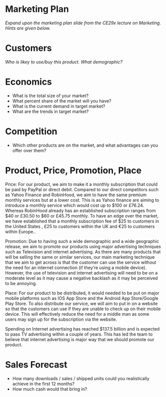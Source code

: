 # Marketing Plan

*Expand upon the marketing plan slide from the CE29x lecture on Marketing.  Hints are given below.*


# Customers

*Who is likey to use/buy this product.  What demographic?*

# Economics
* What is the total size of your market?
* What percent share of the market will you have?
* What is the current demand in target market?
* What are the trends in target market?

# Competition
* Which other products are on the market, and what advantages can you offer over them?


# Product, Price, Promotion, Place
Price: For our product, we aim to make it a monthly subscription that could be paid by PayPal or direct debit. Compared to our direct competitors such as Yahoo Finance and RobinHood, we aim to have the same premium monthly services but at a lower cost. This is as Yahoo finance are aiming to introduce a monthly service which would cost up to $100 or £76.24. Whereas RobinHood already has an established subscription ranges from $40 or £30.50 to $60 or £45.75 monthly. To have an edge over the market, we have established that a monthly subscription fee of $25 to customers in the United States , £25 to customers within the UK and €25 to customers within Europe.. 

Promotion: Due to having such a wide demographic and a wide geographic release, we aim to promote our products using major advertising techniques such as Television and internet advertising. As there are many products that will be selling the same or similar services, our main marketing technique that we aim to get across is that the customer can use the service without the need for an internet connection (if they’re using a mobile device). However, the use of television and internet advertising will need to be on a moderate level as it may cause a negative backlash as it may be perceived to be annoying. 

Place: For our product to be distributed, it would needed to be put on major mobile platforms such as IOS App Store and the Android App Store/Google Play Store. To also distribute our service, we will aim to put in on a website so that the customers can use if they are unable to check up on their mobile device. This will effectively reduce the need for a middle man as some users may sign up for the subscription via the website.  

Spending on Internet advertising has reached $137.5 billion and is expected to pass TV advertising within a couple of years. This has led the team to believe that internet advertising is major way that we should promote our product. 

# Sales Forecast
* How many downloads / sales / shipped units could you realistically achieve in the first 12 months?  
* How much cash would that bring in?

